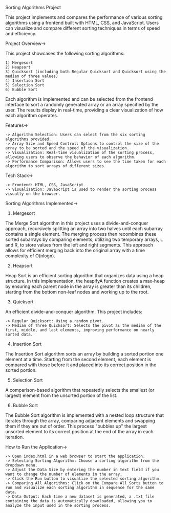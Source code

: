 Sorting Algorithms Project

This project implements and compares the performance of various sorting algorithms using a frontend built with HTML, CSS, and JavaScript. Users can visualize and compare different sorting techniques in terms of speed and efficiency.


Project Overview->

This project showcases the following sorting algorithms:

    1) Mergesort
    2) Heapsort
    3) Quicksort (including both Regular Quicksort and Quicksort using the median of three values)
    4) Insertion Sort
    5) Selection Sort
    6) Bubble Sort

Each algorithm is implemented and can be selected from the frontend interface to sort a randomly generated array or an array specified by the user. The results display in real-time, providing a clear visualization of how each algorithm operates.


Features->

    -> Algorithm Selection: Users can select from the six sorting algorithms provided.
    -> Array Size and Speed Control: Options to control the size of the array to be sorted and the speed of the visualization.
    -> Visualization: Real-time visualization of the sorting process, allowing users to observe the behavior of each algorithm.
    -> Performance Comparison: Allows users to see the time taken for each algorithm to sort arrays of different sizes.

Tech Stack->

    -> Frontend: HTML, CSS, JavaScript
    -> Visualization: JavaScript is used to render the sorting process visually on the browser.

Sorting Algorithms Implemented->


1. Mergesort

The Merge Sort algorithm in this project uses a divide-and-conquer approach, recursively splitting an array into two halves until each subarray contains a single element. The merging process then recombines these sorted subarrays by comparing elements, utilizing two temporary arrays, L and R, to store values from the left and right segments. This approach allows for efficient merging back into the original array with a time complexity of O(nlogn).


2. Heapsort

Heap Sort is an efficient sorting algorithm that organizes data using a heap structure. In this implementation, the heapifyA function creates a max-heap by ensuring each parent node in the array is greater than its children, starting from the bottom non-leaf nodes and working up to the root. 


3. Quicksort

An efficient divide-and-conquer algorithm. This project includes:

    -> Regular Quicksort: Using a random pivot.
    -> Median of Three Quicksort: Selects the pivot as the median of the first, middle, and last elements, improving performance on nearly sorted data.

4. Insertion Sort

The Insertion Sort algorithm sorts an array by building a sorted portion one element at a time. Starting from the second element, each element is compared with those before it and placed into its correct position in the sorted portion. 

5. Selection Sort

A comparison-based algorithm that repeatedly selects the smallest (or largest) element from the unsorted portion of the list.


6. Bubble Sort

The Bubble Sort algorithm is implemented with a nested loop structure that iterates through the array, comparing adjacent elements and swapping them if they are out of order. This process "bubbles up" the largest unsorted element to its correct position at the end of the array in each iteration.


How to Run the Application->

    -> Open index.html in a web browser to start the application.
    -> Selecting Sorting Algorithm: Choose a sorting algorithm from the dropdown menu.
    -> Adjust the Data Size by entering the number in text field if you want to change the number of elements in the array.
    -> Click the Run button to visualize the selected sorting algorithm.
    -> Comparing All Algorithms: Click on the Compare All Sorts button to run and visualize each sorting algorithm in sequence for the same data.
    -> Data Output: Each time a new dataset is generated, a .txt file containing the data is automatically downloaded, allowing you to analyze the input used in the sorting process.




